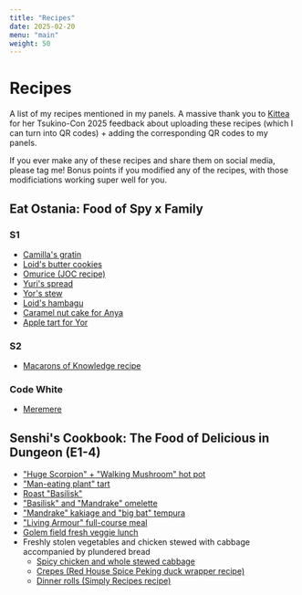 ```yaml
---
title: "Recipes"
date: 2025-02-20
menu: "main"
weight: 50
---
```


# Recipes

A list of my recipes mentioned in my panels. A massive thank you to [Kittea](https://bsky.app/profile/kittea.bsky.social) for her Tsukino-Con 2025 feedback about uploading these recipes (which I can turn into QR codes) + adding the corresponding QR codes to my panels.

If you ever make any of these recipes and share them on social media, please tag me! Bonus points if you modified any of the recipes, with those modificiations working super well for you. 

## Eat Ostania: Food of Spy x Family 

### S1
* [Camilla's gratin](gratin)
* [Loid's butter cookies](https://old.reddit.com/r/SpyxFamily/comments/1f7frhn/i_made_the_cookies_from_s1e3/ll7exy6/?context=1)
* [Omurice (JOC recipe)](https://www.justonecookbook.com/omurice-japanese-omelette-rice/)
* [Yuri's spread](yuris_spread)
* [Yor's stew](yors_stew)
* [Loid's hambagu](hambagu)
* [Caramel nut cake for Anya](nut_cake)
* [Apple tart for Yor](apple_tart)

### S2
* [Macarons of Knowledge recipe](macarons-of-knowledge)

### Code White
* [Meremere](meremere)

## Senshi's Cookbook: The Food of Delicious in Dungeon (E1-4)

* ["Huge Scorpion" + "Walking Mushroom" hot pot](scorpion-mushroom-hot-pot)
* ["Man-eating plant" tart](man-eating-plant-tart)
* [Roast "Basilisk"](roast-basilisk)
* ["Basilisk" and "Mandrake" omelette](mandrake-basilisk-omelette)
* ["Mandrake" kakiage and "big bat" tempura](mandrake-kakiage-bat-tempura)
* ["Living Armour" full-course meal](living-armour-meal)
* [Golem field fresh veggie lunch](golem-lunch)
* Freshly stolen vegetables and chicken stewed with cabbage accompanied by plundered bread
    * [Spicy chicken and whole stewed cabbage](spicy-chicken-and-whole-stewed-cabbage)
    * [Crepes (Red House Spice Peking duck wrapper recipe)](https://redhousespice.com/easy-chinese-tortilla/)
    * [Dinner rolls (Simply Recipes recipe)](https://www.simplyrecipes.com/quick-dinner-rolls-recipe-6744225)